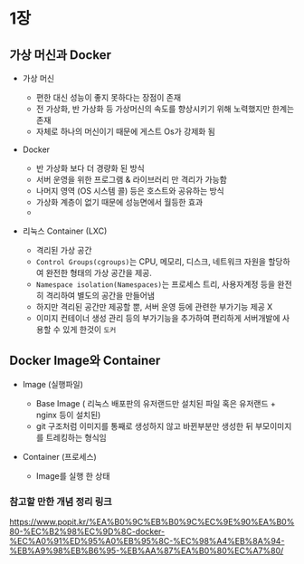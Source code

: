 # 1장 

## 가상 머신과 Docker 

- 가상 머신
  - 편한 대신 성능이 좋지 못하다는 장점이 존재 
  - 전 가상화, 반 가상화 등 가상머신의 속도를 향상시키기 위해 노력했지만 한계는 존재
  - 자체로 하나의 머신이기 때문에 게스트 Os가 강제화 됨 

- Docker 
  - 반 가상화 보다 더 경량화 된 방식
  - 서버 운영을 위한 프로그램 & 라이브러리 만 격리가 가능함
  - 나머지 영역 (OS 시스템 콜) 등은 호스트와 공유하는 방식 
  - 가상화 계층이 없기 때문에 성능면에서 월등한 효과
  - 

  
- 리눅스 Container  (LXC) 
  - 격리된 가상 공간
  - `Control Groups(cgroups)`는 CPU, 메모리, 디스크, 네트워크 자원을 할당하여 완전한 형태의 가상 공간을 제공. 
  - `Namespace isolation(Namespaces)`는 프로세스 트리, 사용자계정 등을 완전히 격리하여 별도의 공간을 만들어냄 
  - 하지만 격리된 공간만 제공할 뿐, 서버 운영 등에 관련한 부가기능 제공 X
  - 이미지 컨테이너 생성 관리 등의 부가기능을 추가하여 편리하게 서버개발에 사용할 수 있게 한것이 `도커`
  
  
  
## Docker Image와 Container

- Image  (실행파일)
  - Base Image ( 리눅스 배포판의 유저랜드만 설치된 파일 혹은 유저랜드 + nginx 등이 설치된)
  - git 구조처럼 이미지를 통째로 생성하지 않고 바뀐부분만 생성한 뒤 부모이미지를 트레킹하는 형식임
  
- Container  (프로세스)
  - Image를 실행 한 상태
  
  
### 참고할 만한 개념 정리 링크

https://www.popit.kr/%EA%B0%9C%EB%B0%9C%EC%9E%90%EA%B0%80-%EC%B2%98%EC%9D%8C-docker-%EC%A0%91%ED%95%A0%EB%95%8C-%EC%98%A4%EB%8A%94-%EB%A9%98%EB%B6%95-%EB%AA%87%EA%B0%80%EC%A7%80/
